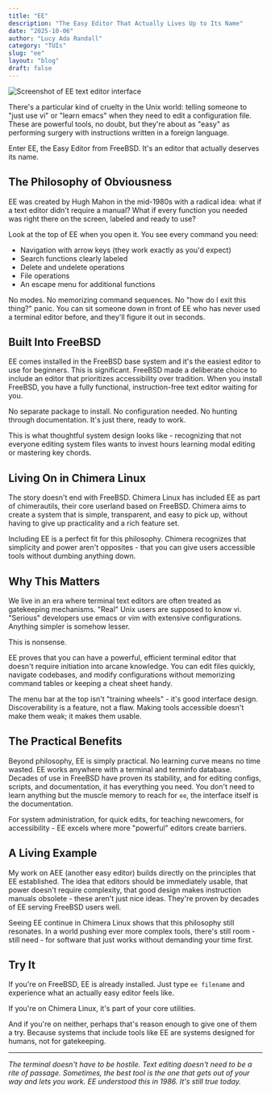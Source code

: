 ```yaml
---
title: "EE"
description: "The Easy Editor That Actually Lives Up to Its Name"
date: "2025-10-06"
author: "Lucy Ada Randall"
category: "TUIs"
slug: "ee"
layout: "blog"
draft: false
---
```

![Screenshot of EE text editor interface](/uploads/ee.png)

There's a particular kind of cruelty in the Unix world: telling someone to "just use vi" or "learn emacs" when they need to edit a configuration file. These are powerful tools, no doubt, but they're about as "easy" as performing surgery with instructions written in a foreign language.

Enter EE, the Easy Editor from FreeBSD. It's an editor that actually deserves its name.

## The Philosophy of Obviousness

EE was created by Hugh Mahon in the mid-1980s with a radical idea: what if a text editor didn't require a manual? What if every function you needed was right there on the screen, labeled and ready to use?

Look at the top of EE when you open it. You see every command you need:
- Navigation with arrow keys (they work exactly as you'd expect)
- Search functions clearly labeled
- Delete and undelete operations
- File operations
- An escape menu for additional functions

No modes. No memorizing command sequences. No "how do I exit this thing?" panic. You can sit someone down in front of EE who has never used a terminal editor before, and they'll figure it out in seconds.

## Built Into FreeBSD

EE comes installed in the FreeBSD base system and it's the easiest editor to use for beginners. This is significant. FreeBSD made a deliberate choice to include an editor that prioritizes accessibility over tradition. When you install FreeBSD, you have a fully functional, instruction-free text editor waiting for you.

No separate package to install. No configuration needed. No hunting through documentation. It's just there, ready to work.

This is what thoughtful system design looks like - recognizing that not everyone editing system files wants to invest hours learning modal editing or mastering key chords.

## Living On in Chimera Linux

The story doesn't end with FreeBSD. Chimera Linux has included EE as part of chimerautils, their core userland based on FreeBSD. Chimera aims to create a system that is simple, transparent, and easy to pick up, without having to give up practicality and a rich feature set.

Including EE is a perfect fit for this philosophy. Chimera recognizes that simplicity and power aren't opposites - that you can give users accessible tools without dumbing anything down.

## Why This Matters

We live in an era where terminal text editors are often treated as gatekeeping mechanisms. "Real" Unix users are supposed to know vi. "Serious" developers use emacs or vim with extensive configurations. Anything simpler is somehow lesser.

This is nonsense.

EE proves that you can have a powerful, efficient terminal editor that doesn't require initiation into arcane knowledge. You can edit files quickly, navigate codebases, and modify configurations without memorizing command tables or keeping a cheat sheet handy.

The menu bar at the top isn't "training wheels" - it's good interface design. Discoverability is a feature, not a flaw. Making tools accessible doesn't make them weak; it makes them usable.

## The Practical Benefits

Beyond philosophy, EE is simply practical.  No learning curve means no time wasted. EE works anywhere with a terminal and terminfo database. Decades of use in FreeBSD have proven its stability, and for editing configs, scripts, and documentation, it has everything you need. You don't need to learn anything but the muscle memory to reach for `ee`, the interface itself is the documentation.

For system administration, for quick edits, for teaching newcomers, for accessibility - EE excels where more "powerful" editors create barriers.

## A Living Example

My work on AEE (another easy editor) builds directly on the principles that EE established. The idea that editors should be immediately usable, that power doesn't require complexity, that good design makes instruction manuals obsolete - these aren't just nice ideas. They're proven by decades of EE serving FreeBSD users well.

Seeing EE continue in Chimera Linux shows that this philosophy still resonates. In a world pushing ever more complex tools, there's still room - still need - for software that just works without demanding your time first.

## Try It

If you're on FreeBSD, EE is already installed. Just type `ee filename` and experience what an actually easy editor feels like.

If you're on Chimera Linux, it's part of your core utilities.

And if you're on neither, perhaps that's reason enough to give one of them a try. Because systems that include tools like EE are systems designed for humans, not for gatekeeping.

---

*The terminal doesn't have to be hostile. Text editing doesn't need to be a rite of passage. Sometimes, the best tool is the one that gets out of your way and lets you work. EE understood this in 1986. It's still true today.*